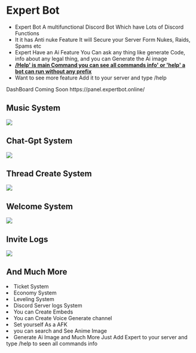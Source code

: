 <h1>Expert Bot</h1>
<ul>
<li><span>Expert Bot</span> A multifunctional Discord Bot Which have Lots of Discord Functions</li>
<li>It it has Anti nuke Feature It will Secure your Server Form Nukes, Raids, Spams etc</li>
<li>Expert Have an Ai Feature You Can ask any thing like generate Code, info about any legal thing, and you can Generate the Ai image</span></li>
<li><b><u>/Help'<span> is main Command you can see all commands info</span>' or '<span>help</span>' a bot can run without any prefix </u></b></li>
<li>Want to see more feature Add it to your server and type /help</li>
</ul>
DashBoard Coming Soon https://panel.expertbot.online/
<h2>Music System</h2>
<img src="[https://media.discordapp.net/attachments/1157782708446056550/1158396869098098818/image.png?ex=651c18a7&is=651ac727&hm=c1fe288d71855a1e9a9943f43679327cf0cb54cfee4c229b60ff1346b11d4922&=">
<h2>Chat-Gpt  System</h2>
<img src="https://media.discordapp.net/attachments/1151589548195840121/1158397718134280312/image.png?ex=651c1971&is=651ac7f1&hm=588020e1e6b68b312ba2840525676c9fcce2fa945c496f8ae1fe62c0948844c9&=">
<h2>Thread Create  System</h2>
<img src="[https://media.discordapp.net/attachments/1133102654982209716/1158398599470780476/image.png?ex=651c1a44&is=651ac8c4&hm=5ee1a3b12e424a0bc2fe33e5ee9d6574da491acea956e84eed01d84d59ebedd7&=">
<h2>Welcome System</h2>
<img src="[https://media.discordapp.net/attachments/1133102654982209716/1158399229820149820/image.png?ex=651c1ada&is=651ac95a&hm=7e3a6d6d2d183d9a6822964ae3759932ca391e2912968345989b6e39fe57a78b&=">
<h2>Invite Logs</h2>
<img src="[https://media.discordapp.net/attachments/1133102654982209716/1158399860819636314/image.png?ex=651c1b70&is=651ac9f0&hm=b5362a9a2d834deaf5e12978a1df2f266d0665c911a1e149491fa87d04f3a0a9&=">
<h2>And Much More </h2>
<li>Ticket System</span></li>
<li>Economy System</span></li>
<li>Leveling System</span></li>
<li>Discord Server logs System</span></li>
<li>You can Create Embeds</span></li>
<li>You can Create Voice Generate channel</span></li>
<li>Set yourself As a AFK</span></li>
<li>you can search and See Anime Image</span></li>
<li>Generate Ai Image and Much More Just Add Expert to your server and type /help to seen all commands info</span></li>
